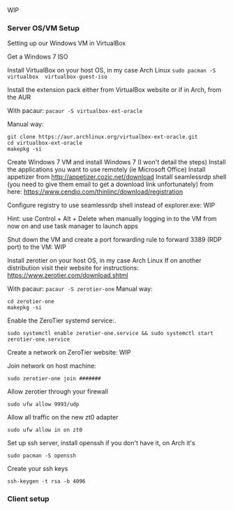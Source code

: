 WIP

### Server OS/VM Setup
Setting up our Windows VM in VirtualBox

Get a Windows 7 ISO

Install VirtualBox on your host OS, in my case Arch Linux
`sudo pacman -S virtualbox  virtualbox-guest-iso`

Install the extension pack either from VirtualBox website or if in Arch, from the AUR

With pacaur:
`pacaur -S virtualbox-ext-oracle`

Manual way:
```sudo pacman -S git
git clone https://aur.archlinux.org/virtualbox-ext-oracle.git
cd virtualbox-ext-oracle
makepkg -si
```

Create Windows 7 VM and install Windows 7 (I won't detail the steps)
Install the applications you want to use remotely (ie Microsoft Office)
Install appetizer from http://appetizer.cozic.net/download
Install seamlessrdp shell (you need to give them email to get a download link unfortunately) from here: https://www.cendio.com/thinlinc/download/registration

Configure registry to use seamlessrdp shell instead of explorer.exe:
WIP

Hint: use Control + Alt + Delete when manually logging in to the VM from now on and use task manager to launch apps

Shut down the VM and create a port forwarding rule to forward 3389 (RDP port) to the VM:
WIP

Install zerotier on your host OS, in my case Arch Linux
If on another distribution visit their website for instructions: https://www.zerotier.com/download.shtml

With pacaur:
`pacaur -S zerotier-one`
Manual way:
```git clone https://aur.archlinux.org/zerotier-one.git
cd zerotier-one
makepkg -si
```

Enable the ZeroTier systemd service:.

`sudo systemctl enable zerotier-one.service && sudo systemctl start zerotier-one.service`

Create a network on ZeroTier website:
WIP

Join network on host machine:

`sudo zerotier-one join #######`

Allow zerotier through your firewall

`sudo ufw allow 9993/udp`

Allow all traffic on the new zt0 adapter

`sudo ufw allow in on zt0`

Set up ssh server, install openssh if you don't have it, on Arch it's

`sudo pacman -S openssh`

Create your ssh keys

`ssh-keygen -t rsa -b 4096`

### Client setup
